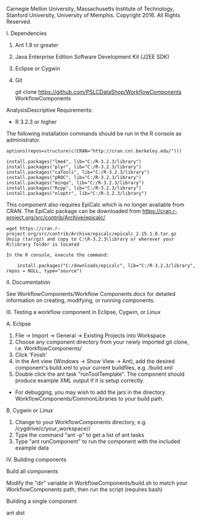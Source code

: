 Carnegie Mellon University, Massachusetts Institute of Technology, Stanford University, University of Memphis.
Copyright 2016. All Rights Reserved.


I. Dependencies

1. Ant 1.9 or greater
2. Java Enterprise Edition Software Development Kit (J2EE SDK)
2. Eclipse or Cygwin
3. Git

    git clone https://github.com/PSLCDataShop/WorkflowComponents WorkflowComponents


AnalysisDescriptive Requirements:

 - R 3.2.3 or higher

The following installation commands should be run in the R console as administrator.

    options(repos=structure(c(CRAN="http://cran.cnr.berkeley.edu/")))

    install.packages("lme4", lib="C:/R-3.2.3/library")
    install.packages("plyr", lib="C:/R-3.2.3/library")
    install.packages("caTools", lib="C:/R-3.2.3/library")
    install.packages("pROC", lib="C:/R-3.2.3/library")
    install.packages("minqa", lib="C:/R-3.2.3/library")
    install.packages("Rcpp", lib="C:/R-3.2.3/library")
    install.packages("nloptr", lib="C:/R-3.2.3/library")

This component also requires EpiCalc which is no longer available from CRAN. The EpiCalc package can be downloaded from https://cran.r-project.org/src/contrib/Archive/epicalc/

    wget https://cran.r-project.org/src/contrib/Archive/epicalc/epicalc_2.15.1.0.tar.gz
    Unzip (tar/gz) and copy to C:\R-3.2.3\library or wherever your R\library folder is located

    In the R console, execute the command:

        install.packages("C:/downloads/epicalc", lib="C:/R-3.2.3/library", repos = NULL, type="source")


II. Documentation

  See WorkflowComponents/Workflow Components.docx for detailed information on creating, modifying, or running components.



III. Testing a workflow component in Eclipse, Cygwin, or Linux

A. Eclipse

  1. File -> Import -> General -> Existing Projects into Workspace
  2. Choose any component directory from your newly imported git clone, i.e. WorkflowComponents/<AnyComponent>
  3. Click 'Finish'
  4. In the Ant view (Windows -> Show View -> Ant), add the desired component's build.xml to your current buildfiles, e.g. <AnyComponent>/build.xml
  5. Double click the ant task "runToolTemplate". The component should produce example XML output if it is setup correctly.

* For debugging, you may wish to add the jars in the directory WorkflowComponents/CommonLibraries to your build path.


B. Cygwin or Linux

  1. Change to your WorkflowComponents directory, e.g. /cygdrive/c/your_workspace/<AnyComponent>/
  2. Type the command "ant -p" to get a list of ant tasks
  3. Type "ant runComponent" to run the component with the included example data



IV. Building components

Build all components

  Modify the "dir" variable in WorkflowComponents/build.sh to match your WorkflowComponents path, then run the script (requires bash)

Building a single component

  ant dist






